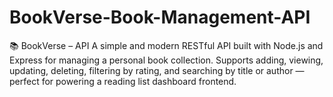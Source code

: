 # BookVerse-Book-Management-API
📚 BookVerse – API A simple and modern RESTful API built with Node.js and Express for managing a personal book collection. Supports adding, viewing, updating, deleting, filtering by rating, and searching by title or author — perfect for powering a reading list dashboard frontend.
